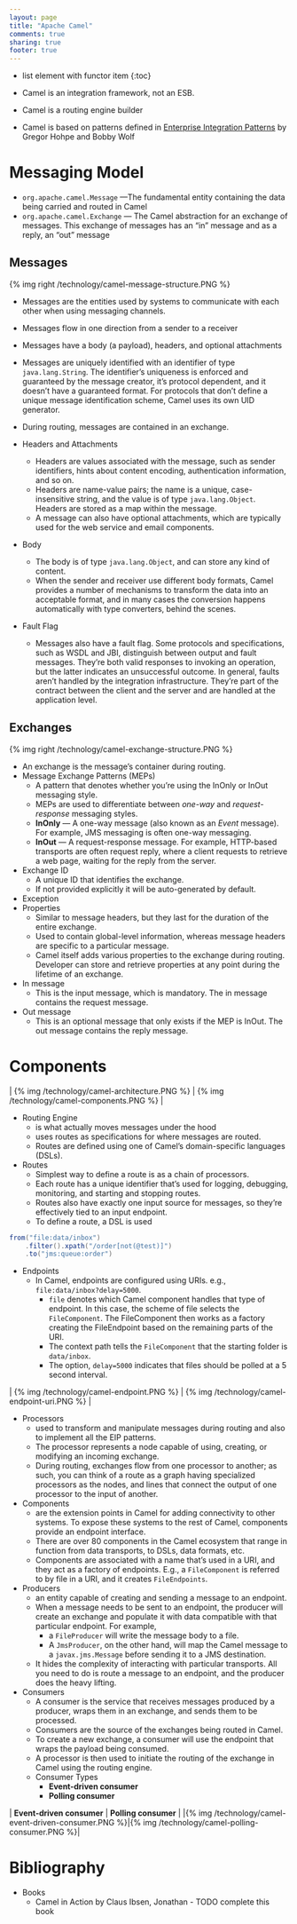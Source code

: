 ```yaml
---
layout: page
title: "Apache Camel"
comments: true
sharing: true
footer: true
---
```


* list element with functor item
{:toc}

* Camel is an integration framework, not an ESB.
* Camel is a routing engine builder
* Camel is based on patterns defined in [Enterprise Integration Patterns](http://www.enterpriseintegrationpatterns.com) by Gregor Hohpe and Bobby Wolf

# Messaging Model

* `org.apache.camel.Message` —The fundamental entity containing the data being carried and routed in Camel
* `org.apache.camel.Exchange` — The Camel abstraction for an exchange of messages. This exchange of messages has an “in” message and as a reply, an “out” message

## Messages

{% img right /technology/camel-message-structure.PNG %}

* Messages are the entities used by systems to communicate with each other when using messaging channels. 
* Messages flow in one direction from a sender to a receiver
* Messages have a body (a payload), headers, and optional attachments
* Messages are uniquely identified with an identifier of type `java.lang.String`. The identifier’s uniqueness is enforced and guaranteed by the message creator, it’s protocol dependent, and it doesn’t have a guaranteed format. For protocols that don’t define a unique message identification scheme, Camel uses its own UID generator.
* During routing, messages are contained in an exchange.

* Headers and Attachments
	* Headers are values associated with the message, such as sender identifiers, hints about content encoding, authentication information, and so on. 
	* Headers are name-value pairs; the name is a unique, case-insensitive string, and the value is of type `java.lang.Object`. Headers are stored as a map within the message. 
	* A message can also have optional attachments, which are typically used for the web service and email components.
* Body
	* The body is of type `java.lang.Object`, and can store any kind of content. 
	* When the sender and receiver use different body formats, Camel provides a number of mechanisms to transform the data into an acceptable format, and in many cases the conversion happens automatically with type converters, behind the scenes.
* Fault Flag
	* Messages also have a fault flag. Some protocols and specifications, such as WSDL and JBI, distinguish between output and fault messages. They’re both valid responses to invoking an operation, but the latter indicates an unsuccessful outcome. In general, faults aren’t handled by the integration infrastructure. They’re part of the contract between the client and the server and are handled at the application level. 

## Exchanges

{% img right /technology/camel-exchange-structure.PNG %}

* An exchange is the message’s container during routing. 
* Message Exchange Patterns (MEPs)
	* A pattern that denotes whether you’re using the InOnly or InOut messaging style. 
	* MEPs are used to differentiate between *one-way* and *request-response* messaging styles. 
	* **InOnly** — A one-way message (also known as an *Event* message). For example,  JMS messaging is often one-way messaging.
	* **InOut** — A request-response message. For example, HTTP-based transports are often request reply, where a client requests to retrieve a web page, waiting for the reply from the server.
* Exchange ID
	* A unique ID that identifies the exchange. 
	* If not provided explicitly it will be auto-generated by default.
* Exception
* Properties
	* Similar to message headers, but they last for the duration of the entire exchange. 
	* Used to contain global-level information, whereas message headers are specific to a particular message. 
	* Camel itself adds various properties to the exchange during routing. Developer can store and retrieve properties at any point during the lifetime of an exchange.
* In message
	* This is the input message, which is mandatory. The in message contains the request message.
* Out message
	* This is an optional message that only exists if the MEP is InOut. The out message contains the reply message.


# Components

| {% img /technology/camel-architecture.PNG %} | {% img /technology/camel-components.PNG %} |

* Routing Engine
	* is what actually moves messages under the hood
	* uses routes as specifications for where messages are routed.
	* Routes are defined using one of Camel’s domain-specific languages (DSLs).
* Routes
	* Simplest way to define a route is as a chain of processors. 
	* Each route has a unique identifier that’s used for logging, debugging, monitoring, and starting and stopping routes. 
	* Routes also have exactly one input source for messages, so they’re effectively tied to an input endpoint.
	* To define a route, a DSL is used

```java Example Route in Java DSL
from("file:data/inbox")
	.filter().xpath("/order[not(@test)]")
	.to("jms:queue:order")
```

* Endpoints
	* In Camel, endpoints are configured using URIs. e.g., `file:data/inbox?delay=5000`. 
		* `file` denotes which Camel component handles that type of endpoint. In this case, the scheme of file selects the `FileComponent`. The FileComponent then works as a factory creating the FileEndpoint based on the remaining parts of the URI. 
		* The context path tells the `FileComponent` that the starting folder is `data/inbox`. 
		* The option, `delay=5000` indicates that files should be polled at a 5 second interval.

| {% img /technology/camel-endpoint.PNG %} | {% img /technology/camel-endpoint-uri.PNG %} | 

* Processors
	* used to transform and manipulate messages during routing and also to implement all the EIP patterns.
	* The processor represents a node capable of using, creating, or modifying an incoming exchange. 
	* During routing, exchanges flow from one processor to another; as such, you can think of a route as a graph having specialized processors as the nodes, and lines that connect the output of one processor to the input of another. 
* Components
	* are the extension points in Camel for adding connectivity to other systems. To expose these systems to the rest of Camel, components provide an endpoint interface.
	* There are over 80 components in the Camel ecosystem that range in function from data transports, to DSLs, data formats, etc. 
	* Components are associated with a name that’s used in a URI, and they act as a factory of endpoints. E.g., a `FileComponent` is referred to by file in a URI, and it creates `FileEndpoints`. 
* Producers
	* an entity capable of creating and sending a message to an endpoint.
	* When a message needs to be sent to an endpoint, the producer will create an exchange and populate it with data compatible with that particular endpoint. For example, 
		* a `FileProducer` will write the message body to a file. 
		* A `JmsProducer`, on the other hand, will map the Camel message to a `javax.jms.Message` before sending it to a JMS destination. 
	* It hides the complexity of interacting with particular transports. All you need to do is route a message to an endpoint, and the producer does the heavy lifting.
* Consumers
	* A consumer is the service that receives messages produced by a producer, wraps them in an exchange, and sends them to be processed. 
	* Consumers are the source of the exchanges being routed in Camel.
	* To create a new exchange, a consumer will use the endpoint that wraps the payload being consumed. 
	* A processor is then used to initiate the routing of the exchange in Camel using the routing engine.
	* Consumer Types
		* **Event-driven consumer**
		* **Polling consumer**

| **Event-driven consumer** | **Polling consumer** |
|{% img /technology/camel-event-driven-consumer.PNG %}|{% img /technology/camel-polling-consumer.PNG %}|


# Bibliography

* Books
	* Camel in Action by Claus Ibsen, Jonathan  - TODO complete this book